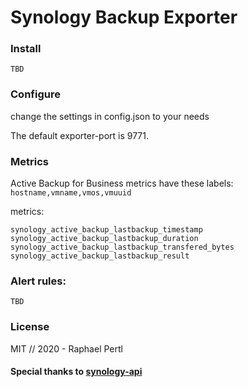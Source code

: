 # Synology Backup Exporter

### Install
```
TBD
``` 

### Configure
change the settings in config.json to your needs

The default exporter-port is 9771.


### Metrics
Active Backup for Business metrics have these labels:
` hostname,vmname,vmos,vmuuid`


metrics:
```
synology_active_backup_lastbackup_timestamp
synology_active_backup_lastbackup_duration
synology_active_backup_lastbackup_transfered_bytes
synology_active_backup_lastbackup_result
```

### Alert rules:

```
TBD
```

### License
MIT // 2020 - Raphael Pertl

#### Special thanks to [synology-api](https://github.com/N4S4/synology-api)